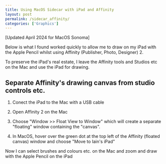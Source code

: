 ```yaml
---
title: Using MacOS Sidecar with iPad and Affinity
layout: post
permalink: /sidecar_affinity/
categories: ['Graphics']
---
```



[Updated April 2024 for MacOS Sonoma]

Below is what I found worked quickly to allow me to draw on my iPad with the Apple Pencil whilst using Affinity (Publisher, Photo, Designer) 2.

To preserve the iPad's real estate, I leave the Affinity tools and Studios etc on the Mac and use the iPad for drawing.

## Separate Affinity's drawing canvas from studio controls etc.

1. Conect the iPad to the Mac with a USB cable

1. Open Affinity 2 on the Mac

1.  Choose "Window >> Float View to Window" which will create a separate "floating" window containing the "canvas".

1.  In MacOS, hover over the green dot at the top left of the Affinity (floated canvas) window and choose "Move to Iain's iPad"

Now I can select brushes and colours etc. on the Mac and zoom and draw with the Apple Pencil on the iPad